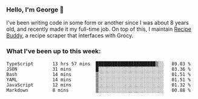 ### Hello, I'm George 👋

I've been writing code in some form or another since I was about 8 years old, and recently made it my full-time job. On top of this, I maintain [Recipe Buddy](https://github.com/georgegebbett/recipe-buddy), a recipe scraper that interfaces with Grocy.  

<!--
**georgegebbett/georgegebbett** is a ✨ _special_ ✨ repository because its `README.md` (this file) appears on your GitHub profile.

Here are some ideas to get you started:

- 🔭 I’m currently working on ...
- 🌱 I’m currently learning ...
- 👯 I’m looking to collaborate on ...
- 🤔 I’m looking for help with ...
- 💬 Ask me about ...
- 📫 How to reach me: ...
- 😄 Pronouns: ...
- ⚡ Fun fact: ...
-->

### What I've been up to this week:
<!--START_SECTION:waka-->

```text
TypeScript       13 hrs 57 mins  ██████████████████████▒░░   89.03 %
JSON             31 mins         █░░░░░░░░░░░░░░░░░░░░░░░░   03.36 %
Bash             14 mins         ▒░░░░░░░░░░░░░░░░░░░░░░░░   01.51 %
YAML             14 mins         ▒░░░░░░░░░░░░░░░░░░░░░░░░   01.51 %
JavaScript       12 mins         ▒░░░░░░░░░░░░░░░░░░░░░░░░   01.32 %
Markdown         8 mins          ▒░░░░░░░░░░░░░░░░░░░░░░░░   00.88 %
```

<!--END_SECTION:waka-->
